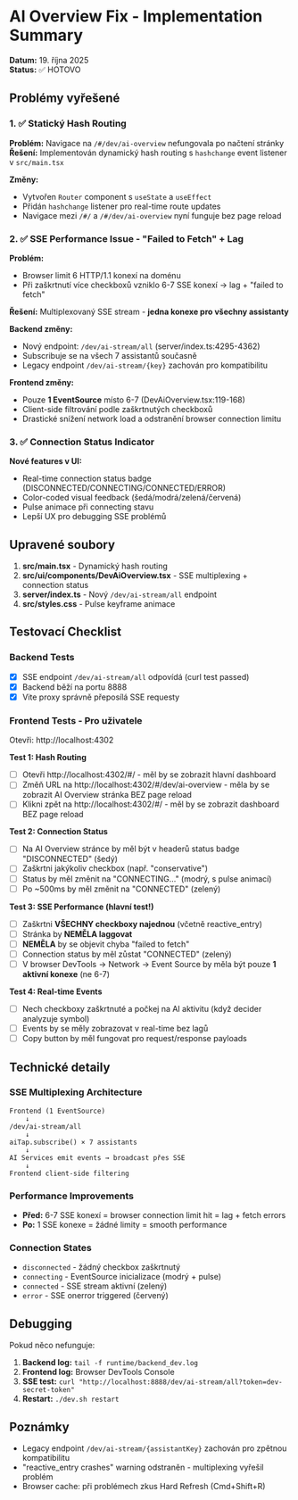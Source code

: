 # AI Overview Fix - Implementation Summary

**Datum:** 19. října 2025  
**Status:** ✅ HOTOVO

## Problémy vyřešené

### 1. ✅ Statický Hash Routing
**Problém:** Navigace na `/#/dev/ai-overview` nefungovala po načtení stránky
**Řešení:** Implementován dynamický hash routing s `hashchange` event listener v `src/main.tsx`

**Změny:**
- Vytvořen `Router` component s `useState` a `useEffect`
- Přidán `hashchange` listener pro real-time route updates
- Navigace mezi `/#/` a `/#/dev/ai-overview` nyní funguje bez page reload

### 2. ✅ SSE Performance Issue - "Failed to Fetch" + Lag
**Problém:** 
- Browser limit 6 HTTP/1.1 konexí na doménu
- Při zaškrtnutí více checkboxů vzniklo 6-7 SSE konexí → lag + "failed to fetch"

**Řešení:** Multiplexovaný SSE stream - **jedna konexe pro všechny assistanty**

**Backend změny:**
- Nový endpoint: `/dev/ai-stream/all` (server/index.ts:4295-4362)
- Subscribuje se na všech 7 assistantů současně
- Legacy endpoint `/dev/ai-stream/{key}` zachován pro kompatibilitu

**Frontend změny:**
- Pouze **1 EventSource** místo 6-7 (DevAiOverview.tsx:119-168)
- Client-side filtrování podle zaškrtnutých checkboxů
- Drastické snížení network load a odstranění browser connection limitu

### 3. ✅ Connection Status Indicator
**Nové features v UI:**
- Real-time connection status badge (DISCONNECTED/CONNECTING/CONNECTED/ERROR)
- Color-coded visual feedback (šedá/modrá/zelená/červená)
- Pulse animace při connecting stavu
- Lepší UX pro debugging SSE problémů

## Upravené soubory

1. **src/main.tsx** - Dynamický hash routing
2. **src/ui/components/DevAiOverview.tsx** - SSE multiplexing + connection status
3. **server/index.ts** - Nový `/dev/ai-stream/all` endpoint
4. **src/styles.css** - Pulse keyframe animace

## Testovací Checklist

### Backend Tests
- [x] SSE endpoint `/dev/ai-stream/all` odpovídá (curl test passed)
- [x] Backend běží na portu 8888
- [x] Vite proxy správně přeposílá SSE requesty

### Frontend Tests - Pro uživatele
Otevři: http://localhost:4302

**Test 1: Hash Routing**
- [ ] Otevři http://localhost:4302/#/ - měl by se zobrazit hlavní dashboard
- [ ] Změň URL na http://localhost:4302/#/dev/ai-overview - měla by se zobrazit AI Overview stránka BEZ page reload
- [ ] Klikni zpět na http://localhost:4302/#/ - měl by se zobrazit dashboard BEZ page reload

**Test 2: Connection Status**
- [ ] Na AI Overview stránce by měl být v headerů status badge "DISCONNECTED" (šedý)
- [ ] Zaškrtni jakýkoliv checkbox (např. "conservative") 
- [ ] Status by měl změnit na "CONNECTING..." (modrý, s pulse animací)
- [ ] Po ~500ms by měl změnit na "CONNECTED" (zelený)

**Test 3: SSE Performance (hlavní test!)**
- [ ] Zaškrtni **VŠECHNY checkboxy najednou** (včetně reactive_entry)
- [ ] Stránka by **NEMĚLA laggovat**
- [ ] **NEMĚLA** by se objevit chyba "failed to fetch"
- [ ] Connection status by měl zůstat "CONNECTED" (zelený)
- [ ] V browser DevTools → Network → Event Source by měla být pouze **1 aktivní konexe** (ne 6-7)

**Test 4: Real-time Events**
- [ ] Nech checkboxy zaškrtnuté a počkej na AI aktivitu (když decider analyzuje symbol)
- [ ] Events by se měly zobrazovat v real-time bez lagů
- [ ] Copy button by měl fungovat pro request/response payloads

## Technické detaily

### SSE Multiplexing Architecture
```
Frontend (1 EventSource)
    ↓
/dev/ai-stream/all
    ↓
aiTap.subscribe() × 7 assistants
    ↓
AI Services emit events → broadcast přes SSE
    ↓
Frontend client-side filtering
```

### Performance Improvements
- **Před:** 6-7 SSE konexí = browser connection limit hit = lag + fetch errors
- **Po:** 1 SSE konexe = žádné limity = smooth performance

### Connection States
- `disconnected` - žádný checkbox zaškrtnutý
- `connecting` - EventSource inicializace (modrý + pulse)
- `connected` - SSE stream aktivní (zelený)
- `error` - SSE onerror triggered (červený)

## Debugging

Pokud něco nefunguje:

1. **Backend log:** `tail -f runtime/backend_dev.log`
2. **Frontend log:** Browser DevTools Console
3. **SSE test:** `curl "http://localhost:8888/dev/ai-stream/all?token=dev-secret-token"`
4. **Restart:** `./dev.sh restart`

## Poznámky

- Legacy endpoint `/dev/ai-stream/{assistantKey}` zachován pro zpětnou kompatibilitu
- "reactive_entry crashes" warning odstraněn - multiplexing vyřešil problém
- Browser cache: při problémech zkus Hard Refresh (Cmd+Shift+R)

